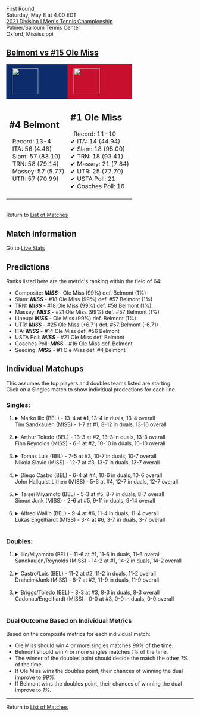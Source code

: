 First Round  
Saturday, May 8 at 4:00 EDT  
[2021 Division I Men's Tennis Championship](../index.md)  
Palmer/Salloum Tennis Center  
Oxford, Mississippi  
## [Belmont vs #15 Ole Miss](https://www.ncaa.com/game/5833398)  

<table><tr style="background-color: #d9d9d9 !important"><td style="background-color: #0D2C6B !important"><img src="https://www.ncaa.com/sites/default/files/images/logos/schools/b/belmont.70.png" width="70" height="70" style="padding: 8px;" /></td><td style="background-color: #C8102E !important"><img src="https://www.ncaa.com/sites/default/files/images/logos/schools/o/ole-miss.70.png" width="70" height="70" style="padding: 8px;" /></td></tr><tr>
<td>  

<h2>#4 Belmont</h2>  
&nbsp; Record: 13-4<br>  
&nbsp; ITA: 56 (4.48)<br>  
&nbsp; Slam: 57 (83.10)<br>  
&nbsp; TRN: 58 (79.14)<br>  
&nbsp; Massey: 57 (5.77)<br>  
&nbsp; UTR: 57 (70.99)<br>  
<br>  

</td>
<td>  

<h2>#1 Ole Miss</h2>  
&nbsp; Record: 11-10<br>  
&#10004; ITA: 14 (44.94)<br>  
&#10004; Slam: 18 (95.00)<br>  
&#10004; TRN: 18 (93.41)<br>  
&#10004; Massey: 21 (7.84)<br>  
&#10004; UTR: 25 (77.70)<br>  
&#10004; USTA Poll: 21<br>  
&#10004; Coaches Poll: 16<br>  
<br>  

</td>
</tr></table>  


<br>Return to [List of Matches](../index.md)  

## Match Information  
Go to [Live Stats](http://stats.statbroadcast.com/statmonitr/?id=350591)  

## Predictions  

Ranks listed here are the metric's ranking within the field of 64:  
- Composite: ***MISS*** - Ole Miss (99%) def. Belmont (1%)  
- Slam: ***MISS*** - #18 Ole Miss (99%) def. #57 Belmont (1%)  
- TRN: ***MISS*** - #18 Ole Miss (99%) def. #58 Belmont (1%)  
- Massey: ***MISS*** - #21 Ole Miss (99%) def. #57 Belmont (1%)  
- Lineup: ***MISS*** - Ole Miss (99%) def. Belmont (1%)  
- UTR: ***MISS*** - #25 Ole Miss (+6.71) def. #57 Belmont (-6.71)  
- ITA: ***MISS*** - #14 Ole Miss def. #56 Belmont  
- USTA Poll: ***MISS*** - #21 Ole Miss def. Belmont  
- Coaches Poll: ***MISS*** - #16 Ole Miss def. Belmont  
- Seeding: ***MISS*** - #1 Ole Miss def. #4 Belmont  

## Individual Matchups  
This assumes the top players and doubles teams listed are starting.  
Click on a Singles match to show individual predections for each line.  

### Singles:  

<ol>
<li><details>
<summary markdown="span">Marko Ilic (BEL) - 13-4 at #1, 13-4 in duals, 13-4 overall<br>Tim Sandkaulen (MISS) - 1-7 at #1, 8-12 in duals, 13-16 overall</summary>
<h4>Predictions</h4><ul>
<li>Composite: <b><i>MISS</i></b> - Sandkaulen (86%) def. Ilic (14%)</li>  
<li>Slam: <b><i>MISS</i></b> - Sandkaulen (79%) def. Ilic (21%)</li>  
<li>TRN: <b><i>MISS</i></b> - Sandkaulen (91%) def. Ilic (9%)</li>  
<li>Massey: <b><i>MISS</i></b> - Sandkaulen (80%) def. Ilic (20%)</li>  
<li>UTR: <b><i>MISS</i></b> - Sandkaulen (93%) def. Ilic (7%)</li>  
<li>ITA: <b><i>MISS</i></b> - Sandkaulen (22.95) def. Ilic (2.51)</li>  
</ul>
</details>&nbsp;</li>
<li><details>
<summary markdown="span">Arthur Toledo (BEL) - 13-3 at #2, 13-3 in duals, 13-3 overall<br>Finn Reynolds (MISS) - 6-1 at #2, 10-10 in duals, 10-10 overall</summary>
<h4>Predictions</h4><ul>
<li>Composite: <b><i>MISS</i></b> - Reynolds (96%) def. Toledo (4%)</li>  
<li>Slam: <b><i>MISS</i></b> - Reynolds (97%) def. Toledo (3%)</li>  
<li>TRN: <b><i>MISS</i></b> - Reynolds (98%) def. Toledo (2%)</li>  
<li>Massey: <b><i>MISS</i></b> - Reynolds (93%) def. Toledo (7%)</li>  
<li>UTR: <b><i>MISS</i></b> - Reynolds (97%) def. Toledo (3%)</li>  
<li>ITA: <b><i>MISS</i></b> - Reynolds (36.17) def. Toledo (2.71)</li>  
</ul>
</details>&nbsp;</li>
<li><details>
<summary markdown="span">Tomas Luis (BEL) - 7-5 at #3, 10-7 in duals, 10-7 overall<br>Nikola Slavic (MISS) - 12-7 at #3, 13-7 in duals, 13-7 overall</summary>
<h4>Predictions</h4><ul>
<li>Composite: <b><i>MISS</i></b> - Slavic (97%) def. Luis (3%)</li>  
<li>Slam: <b><i>MISS</i></b> - Slavic (99%) def. Luis (1%)</li>  
<li>TRN: <b><i>MISS</i></b> - Slavic (99%) def. Luis (1%)</li>  
<li>Massey: <b><i>MISS</i></b> - Slavic (96%) def. Luis (4%)</li>  
<li>UTR: <b><i>MISS</i></b> - Slavic (92%) def. Luis (8%)</li>  
<li>ITA: <b><i>MISS</i></b> - Slavic (24.24) def. Luis (1.54)</li>  
</ul>
</details>&nbsp;</li>
<li><details>
<summary markdown="span">Diego Castro (BEL) - 6-4 at #4, 10-6 in duals, 10-6 overall<br>John Hallquist Lithen (MISS) - 5-6 at #4, 12-7 in duals, 12-7 overall</summary>
<h4>Predictions</h4><ul>
<li>Composite: <b><i>MISS</i></b> - Lithen (97%) def. Castro (3%)</li>  
<li>Slam: <b><i>MISS</i></b> - Lithen (98%) def. Castro (2%)</li>  
<li>TRN: <b><i>MISS</i></b> - Lithen (99%) def. Castro (1%)</li>  
<li>Massey: <b><i>MISS</i></b> - Lithen (95%) def. Castro (5%)</li>  
<li>UTR: <b><i>MISS</i></b> - Lithen (96%) def. Castro (4%)</li>  
<li>ITA: <b><i>MISS</i></b> - Lithen (2.40) def. Castro (1.99)</li>  
</ul>
</details>&nbsp;</li>
<li><details>
<summary markdown="span">Taisei Miyamoto (BEL) - 5-3 at #5, 8-7 in duals, 8-7 overall<br>Simon Junk (MISS) - 2-6 at #5, 9-11 in duals, 9-14 overall</summary>
<h4>Predictions</h4><ul>
<li>Composite: <b><i>MISS</i></b> - Junk (93%) def. Miyamoto (7%)</li>  
<li>Slam: <b><i>MISS</i></b> - Junk (97%) def. Miyamoto (3%)</li>  
<li>TRN: <b><i>MISS</i></b> - Junk (98%) def. Miyamoto (2%)</li>  
<li>Massey: <b><i>MISS</i></b> - Junk (80%) def. Miyamoto (20%)</li>  
<li>UTR: <b><i>MISS</i></b> - Junk (96%) def. Miyamoto (4%)</li>  
<li>ITA: <b><i>MISS</i></b> - Junk (1.99) def. Miyamoto (1.70)</li>  
</ul>
</details>&nbsp;</li>
<li><details>
<summary markdown="span">Alfred Wallin (BEL) - 9-4 at #6, 11-4 in duals, 11-4 overall<br>Lukas Engelhardt (MISS) - 3-4 at #6, 3-7 in duals, 3-7 overall</summary>
<h4>Predictions</h4><ul>
<li>Composite: <b><i>MISS</i></b> - Engelhardt (94%) def. Wallin (6%)</li>  
<li>Slam: <b><i>MISS</i></b> - Engelhardt (98%) def. Wallin (2%)</li>  
<li>TRN: <b><i>MISS</i></b> - Engelhardt (98%) def. Wallin (2%)</li>  
<li>Massey: <b><i>MISS</i></b> - Engelhardt (86%) def. Wallin (14%)</li>  
<li>UTR: <b><i>MISS</i></b> - Engelhardt (94%) def. Wallin (6%)</li>  
<li>ITA: <b><i>BEL</i></b> - Wallin (2.75) def. Engelhardt (0.00)</li>  
</ul>
</details>&nbsp;</li>
</ol>

### Doubles:  

<ol>
<li><details>
<summary markdown="span">Ilic/Miyamoto (BEL) - 11-6 at #1, 11-6 in duals, 11-6 overall<br>Sandkaulen/Reynolds (MISS) - 14-2 at #1, 14-2 in duals, 14-2 overall</summary>
<br>Sorry, we don't have any metrics for this match
</details>&nbsp;</li>
<li><details>
<summary markdown="span">Castro/Luis (BEL) - 11-2 at #2, 11-2 in duals, 11-2 overall<br>Draheim/Junk (MISS) - 8-7 at #2, 11-9 in duals, 11-9 overall</summary>
<br>Sorry, we don't have any metrics for this match
</details>&nbsp;</li>
<li><details>
<summary markdown="span">Briggs/Toledo (BEL) - 8-3 at #3, 8-3 in duals, 8-3 overall<br>Cadonau/Engelhardt (MISS) - 0-0 at #3, 0-0 in duals, 0-0 overall</summary>
<br>Sorry, we don't have any metrics for this match
</details>&nbsp;</li>
</ol>

### Dual Outcome Based on Individual Metrics  
  
Based on the composite metrics for each individual match:  
- Ole Miss should win 4 or more singles matches *99%* of the time.  
- Belmont should win 4 or more singles matches *1%* of the time.  
- The winner of the doubles point should decide the match the other *1%* of the time.  
- If Ole Miss wins the doubles point, their chances of winning the dual improve to *99%*.  
- If Belmont wins the doubles point, their chances of winning the dual improve to *1%*.  
  
------

Return to [List of Matches](../index.md)  
